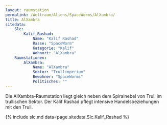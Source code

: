 ```yaml
---
layout: raumstation
permalink: /Weltraum/Aliens/SpaceWorms/AlXambra/
title: AlXambra
sitedata:
    Slc:
        Kalif_Rashad:
            Name: "Kalif Rashad"
            Rasse: "SpaceWorm"
            Kategorie: "Kalif"
            Wohnort: "AlXambra"
    Raumstationen:
        AlXambra:
            Name: "AlXambra"
            Sektor: "Trullimperium"
            Bewohner: "SpaceWorms"
            Politisches: ""
---
```




Die AlXambra-Raumstation liegt gleich neben dem Spiralnebel von Trull im trullischen Sektor. Der Kalif Rashad pflegt intensive Handelsbeziehungen mit den Trull.

{% include slc.md data=page.sitedata.Slc.Kalif_Rashad %}
